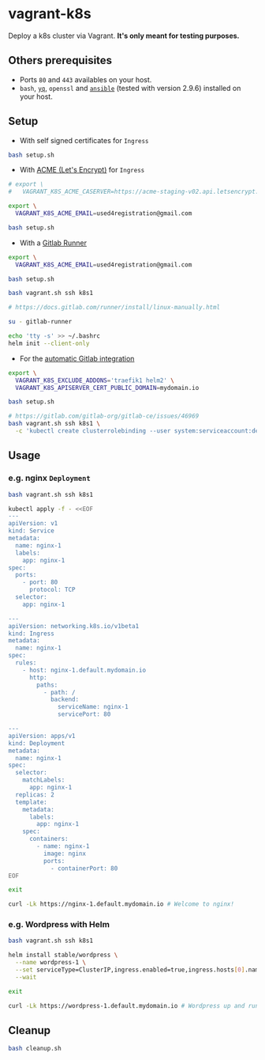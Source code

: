 # vagrant-k8s

Deploy a k8s cluster via Vagrant. **It's only meant for testing purposes.**

## Others prerequisites

* Ports `80` and `443` availables on your host.
* `bash`, [`yq`](https://kislyuk.github.io/yq/#installation), `openssl` and [`ansible`](https://www.vagrantup.com/docs/provisioning/ansible.html#setup-requirements) (tested with version 2.9.6) installed on your host.

## Setup

* With self signed certificates for `Ingress`

```bash
bash setup.sh
```

* With [ACME (Let's Encrypt)](https://docs.traefik.io/configuration/acme) for `Ingress`

```bash
# export \
#   VAGRANT_K8S_ACME_CASERVER=https://acme-staging-v02.api.letsencrypt.org/directory

export \
  VAGRANT_K8S_ACME_EMAIL=used4registration@gmail.com

bash setup.sh
```

* With a [Gitlab Runner](https://docs.gitlab.com/runner)

```bash
export \
  VAGRANT_K8S_ACME_EMAIL=used4registration@gmail.com

bash setup.sh

bash vagrant.sh ssh k8s1

# https://docs.gitlab.com/runner/install/linux-manually.html

su - gitlab-runner

echo 'tty -s' >> ~/.bashrc
helm init --client-only
```

* For the [automatic Gitlab integration](https://docs.gitlab.com/ee/user/project/clusters)

```bash
export \
  VAGRANT_K8S_EXCLUDE_ADDONS='traefik1 helm2' \
  VAGRANT_K8S_APISERVER_CERT_PUBLIC_DOMAIN=mydomain.io

bash setup.sh

# https://gitlab.com/gitlab-org/gitlab-ce/issues/46969
bash vagrant.sh ssh k8s1 \
  -c 'kubectl create clusterrolebinding --user system:serviceaccount:default:default default-sa-admin --clusterrole cluster-admin'
```

## Usage

### e.g. nginx `Deployment`

```bash
bash vagrant.sh ssh k8s1

kubectl apply -f - <<EOF
---
apiVersion: v1
kind: Service
metadata:
  name: nginx-1
  labels:
    app: nginx-1
spec:
  ports:
    - port: 80
      protocol: TCP
  selector:
    app: nginx-1

---
apiVersion: networking.k8s.io/v1beta1
kind: Ingress
metadata:
  name: nginx-1
spec:
  rules:
    - host: nginx-1.default.mydomain.io
      http:
        paths:
          - path: /
            backend:
              serviceName: nginx-1
              servicePort: 80

---
apiVersion: apps/v1
kind: Deployment
metadata:
  name: nginx-1
spec:
  selector:
    matchLabels:
      app: nginx-1
  replicas: 2
  template:
    metadata:
      labels:
        app: nginx-1
    spec:
      containers:
        - name: nginx-1
          image: nginx
          ports:
            - containerPort: 80
EOF

exit

curl -Lk https://nginx-1.default.mydomain.io # Welcome to nginx! 
```

### e.g. Wordpress with Helm

```bash
bash vagrant.sh ssh k8s1

helm install stable/wordpress \
  --name wordpress-1 \
  --set serviceType=ClusterIP,ingress.enabled=true,ingress.hosts[0].name=wordpress-1.default.mydomain.io \
  --wait

exit

curl -Lk https://wordpress-1.default.mydomain.io # Wordpress up and running :)
```

## Cleanup

```bash
bash cleanup.sh
```
